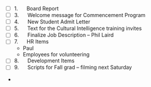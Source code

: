 - [ ] 1.      Board Report
- [ ] 3.      Welcome message for Commencement Program
- [ ] 4.      New Student Admit Letter
- [ ] 5.      Text for the Cultural Intelligence training invites
- [ ] 6.      Finalize Job Description – Phil Laird
- [ ] 7.      HR Items
    - Paul
    - Employees for volunteering
- [ ] 8.      Development Items
- [ ] 9.      Scripts for Fall grad – filming next Saturday
- 
